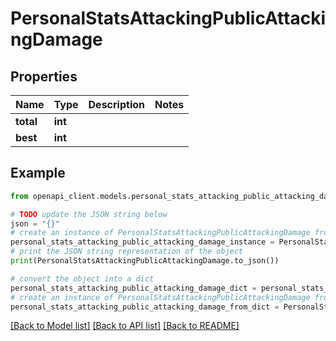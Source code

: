# PersonalStatsAttackingPublicAttackingDamage


## Properties

Name | Type | Description | Notes
------------ | ------------- | ------------- | -------------
**total** | **int** |  | 
**best** | **int** |  | 

## Example

```python
from openapi_client.models.personal_stats_attacking_public_attacking_damage import PersonalStatsAttackingPublicAttackingDamage

# TODO update the JSON string below
json = "{}"
# create an instance of PersonalStatsAttackingPublicAttackingDamage from a JSON string
personal_stats_attacking_public_attacking_damage_instance = PersonalStatsAttackingPublicAttackingDamage.from_json(json)
# print the JSON string representation of the object
print(PersonalStatsAttackingPublicAttackingDamage.to_json())

# convert the object into a dict
personal_stats_attacking_public_attacking_damage_dict = personal_stats_attacking_public_attacking_damage_instance.to_dict()
# create an instance of PersonalStatsAttackingPublicAttackingDamage from a dict
personal_stats_attacking_public_attacking_damage_from_dict = PersonalStatsAttackingPublicAttackingDamage.from_dict(personal_stats_attacking_public_attacking_damage_dict)
```
[[Back to Model list]](../README.md#documentation-for-models) [[Back to API list]](../README.md#documentation-for-api-endpoints) [[Back to README]](../README.md)



